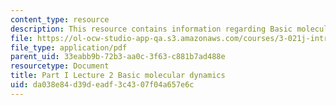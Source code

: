 ```yaml
---
content_type: resource
description: This resource contains information regarding Basic molecular dynamics.
file: https://ol-ocw-studio-app-qa.s3.amazonaws.com/courses/3-021j-introduction-to-modeling-and-simulation-spring-2012/da038e84d39deadf3c4307f04a657e6c_MIT3_021JS12_P1_L2.pdf
file_type: application/pdf
parent_uid: 33eabb9b-72b3-aa0c-3f63-c881b7ad488e
resourcetype: Document
title: Part I Lecture 2 Basic molecular dynamics
uid: da038e84-d39d-eadf-3c43-07f04a657e6c
---
```

